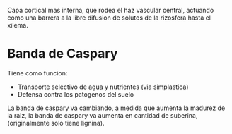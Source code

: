 Capa cortical mas interna, que rodea el haz vascular central, actuando como una barrera a la libre difusion de solutos de la rizosfera hasta el xilema.

# Banda de Caspary

Tiene como funcion:
- Transporte selectivo de agua y nutrientes (via simplastica)
- Defensa contra los patogenos del suelo

La banda de caspary va cambiando, a medida que aumenta la madurez de la raiz, la banda de caspary va aumenta en cantidad de suberina, (originalmente solo tiene lignina).